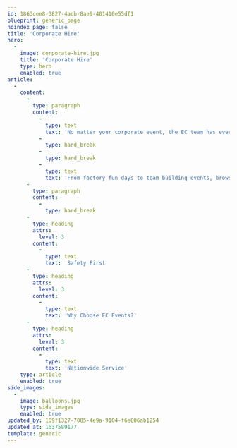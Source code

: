 ```yaml
---
id: 1863cee8-3827-4acb-8ae9-401410e55df1
blueprint: generic_page
noindex_page: false
title: 'Corporate Hire'
hero:
  -
    image: corporate-hire.jpg
    title: 'Corporate Hire'
    type: hero
    enabled: true
article:
  -
    content:
      -
        type: paragraph
        content:
          -
            type: text
            text: 'No matter your corporate event, the EC team has everything you need to keep everyone interested. From rides and attractions to food, drink and even entertainers, we’ll make sure your day isn’t just another forgotten event.'
          -
            type: hard_break
          -
            type: hard_break
          -
            type: text
            text: 'From factory fun days to team building events, browse our range of rides and attractions for hire.'
      -
        type: paragraph
        content:
          -
            type: hard_break
      -
        type: heading
        attrs:
          level: 3
        content:
          -
            type: text
            text: 'Safety First'
      -
        type: heading
        attrs:
          level: 3
        content:
          -
            type: text
            text: 'Why Choose EC Events?'
      -
        type: heading
        attrs:
          level: 3
        content:
          -
            type: text
            text: 'Nationwide Service'
    type: article
    enabled: true
side_images:
  -
    image: balloons.jpg
    type: side_images
    enabled: true
updated_by: 169f1327-7085-4e9a-9104-f6e806ab1254
updated_at: 1637589177
template: generic
---
```


